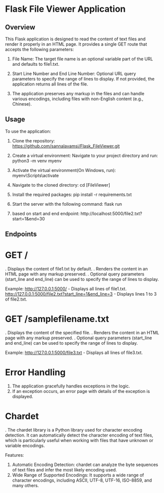 # Flask File Viewer Application

## Overview
This Flask application is designed to read the content of text files and render it properly in an HTML page. It provides a single GET route that accepts the following parameters:

1. File Name: The target file name is an optional variable part of the URL and defaults to file1.txt.

2. Start Line Number and End Line Number: Optional URL query parameters to specify the range of lines to display. If not provided, the application returns all lines of the file.

3. The application preserves any markup in the files and can handle various encodings, including files with non-English content (e.g., Chinese).


## Usage

To use the application:

1. Clone the repository:
https://github.com/sannalavamsi/Flask_FileViewer.git

2. Create a virtual environment: Navigate to your project directory and run:
python3 -m venv myenv

3. Activate the virtual environment(On Windows, run):
myenv\Scripts\activate

4. Navigate to the cloned directory:
cd [FileViewer]

5. Install the required packages:
pip install -r requirements.txt

6. Start the server with the following command:
flask run

7. based on start and end endpoint: 
http://localhost:5000/file2.txt?start=1&end=30


## Endpoints

# GET /

. Displays the content of file1.txt by default.
. Renders the content in an HTML page with any markup preserved.
. Optional query parameters (start_line and end_line) can be used to specify the range of lines to display.

Example:
http://127.0.0.1:5000/ - Displays all lines of file1.txt.
http://127.0.0.1:5000/file2.txt?start_line=1&end_line=3 - Displays lines 1 to 3 of file2.txt.


# GET /samplefilename.txt

. Displays the content of the specified file.
. Renders the content in an HTML page with any markup preserved.
. Optional query parameters (start_line and end_line) can be used to specify the range of lines to display.

Example:
http://127.0.0.1:5000/file3.txt - Displays all lines of file3.txt.


# Error Handling
1. The application gracefully handles exceptions in the logic.
2. If an exception occurs, an error page with details of the exception is displayed.

# Chardet
. The chardet library is a Python library used for character encoding detection. It can automatically detect the character encoding of text files, which is particularly useful when working with files that have unknown or variable encodings.

Features:
1. Automatic Encoding Detection: chardet can analyze the byte sequences of text files and infer the most likely encoding used.
2. Wide Range of Supported Encodings: It supports a wide range of character encodings, including ASCII, UTF-8, UTF-16, ISO-8859, and many others.

